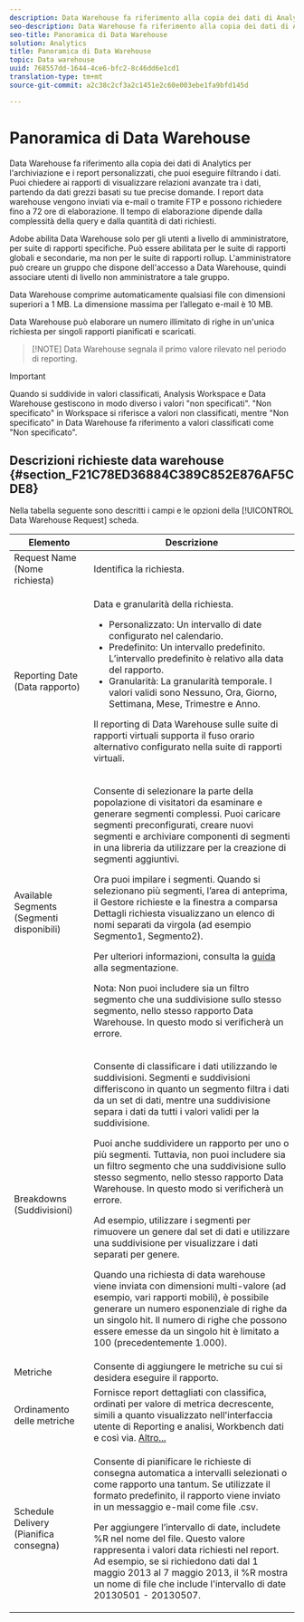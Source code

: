 ```yaml
---
description: Data Warehouse fa riferimento alla copia dei dati di Analytics per l'archiviazione e i report personalizzati, che puoi eseguire filtrando i dati. Puoi chiedere ai rapporti di visualizzare relazioni avanzate tra i dati, partendo da dati grezzi basati su tue precise domande. I report data warehouse vengono inviati via e-mail o tramite FTP e possono richiedere fino a 72 ore di elaborazione. Il tempo di elaborazione dipende dalla complessità della query e dalla quantità di dati richiesti.
seo-description: Data Warehouse fa riferimento alla copia dei dati di Analytics per l'archiviazione e i report personalizzati, che puoi eseguire filtrando i dati. Puoi chiedere ai rapporti di visualizzare relazioni avanzate tra i dati, partendo da dati grezzi basati su tue precise domande. I report data warehouse vengono inviati via e-mail o tramite FTP e possono richiedere fino a 72 ore di elaborazione. Il tempo di elaborazione dipende dalla complessità della query e dalla quantità di dati richiesti.
seo-title: Panoramica di Data Warehouse
solution: Analytics
title: Panoramica di Data Warehouse
topic: Data warehouse
uuid: 768557dd-1644-4ce6-bfc2-8c46dd6e1cd1
translation-type: tm+mt
source-git-commit: a2c38c2cf3a2c1451e2c60e003ebe1fa9bfd145d

---
```



# Panoramica di Data Warehouse

Data Warehouse fa riferimento alla copia dei dati di Analytics per l'archiviazione e i report personalizzati, che puoi eseguire filtrando i dati. Puoi chiedere ai rapporti di visualizzare relazioni avanzate tra i dati, partendo da dati grezzi basati su tue precise domande. I report data warehouse vengono inviati via e-mail o tramite FTP e possono richiedere fino a 72 ore di elaborazione. Il tempo di elaborazione dipende dalla complessità della query e dalla quantità di dati richiesti.

Adobe abilita Data Warehouse solo per gli utenti a livello di amministratore, per suite di rapporti specifiche. Può essere abilitata per le suite di rapporti globali e secondarie, ma non per le suite di rapporti rollup. L'amministratore può creare un gruppo che dispone dell'accesso a Data Warehouse, quindi associare utenti di livello non amministratore a tale gruppo.

Data Warehouse comprime automaticamente qualsiasi file con dimensioni superiori a 1 MB. La dimensione massima per l’allegato e-mail è 10 MB.

Data Warehouse può elaborare un numero illimitato di righe in un'unica richiesta per singoli rapporti pianificati e scaricati.

> [!NOTE] Data Warehouse segnala il primo valore rilevato nel periodo di reporting.

>[!IMPORTANT]
>
>Quando si suddivide in valori classificati, Analysis Workspace e Data Warehouse gestiscono in modo diverso i valori "non specificati". "Non specificato" in Workspace si riferisce a valori non classificati, mentre "Non specificato" in Data Warehouse fa riferimento a valori classificati come "Non specificato".

## Descrizioni richieste data warehouse {#section_F21C78ED36884C389C852E876AF5CDE8}

Nella tabella seguente sono descritti i campi e le opzioni della [!UICONTROL Data Warehouse Request] scheda.

<table id="table_7325A2466866460E8B0AF7D696152713"> 
 <thead> 
  <tr> 
   <th colname="col1" class="entry"> Elemento </th> 
   <th colname="col2" class="entry"> Descrizione </th> 
  </tr> 
 </thead>
 <tbody> 
  <tr> 
   <td colname="col1"> <span class="wintitle">Request Name (Nome richiesta)</span> </td> 
   <td colname="col2"> Identifica la richiesta. </td> 
  </tr> 
  <tr> 
   <td colname="col1"> <span class="wintitle">Reporting Date (Data rapporto)</span> </td> 
   <td colname="col2"> <p>Data e granularità della richiesta. </p> 
    <ul id="ul_C00F4529BD9E4113B517A61751B1DD5C"> 
     <li id="li_4D7C26812DF94ED7B64F985309541F46"> <span class="wintitle"> Personalizzato</span>: Un intervallo di date configurato nel calendario. </li> 
     <li id="li_2B272087006847148A936350D1B2D523"> <span class="wintitle"> Predefinito</span>: Un intervallo predefinito. L’intervallo predefinito è relativo alla data del rapporto. </li> 
     <li id="li_745989965BB94D489FF7046587E13C42"> <span class="wintitle"> Granularità</span>: La granularità temporale. I valori validi sono Nessuno, Ora, Giorno, Settimana, Mese, Trimestre e Anno. </li> 
    </ul> <p>Il reporting di Data Warehouse sulle suite di rapporti virtuali supporta il fuso orario alternativo configurato nella suite di rapporti virtuali. </p> </td> 
  </tr> 
  <tr> 
   <td colname="col1"> <span class="wintitle">Available Segments (Segmenti disponibili)</span> </td> 
   <td colname="col2"> <p>Consente di selezionare la parte della popolazione di visitatori da esaminare e generare segmenti complessi. Puoi caricare segmenti preconfigurati, creare nuovi segmenti e archiviare componenti di segmenti in una libreria da utilizzare per la creazione di segmenti aggiuntivi. </p> <p>Ora puoi impilare i segmenti. Quando si selezionano più segmenti, l’area di anteprima, il Gestore richieste e la finestra a comparsa Dettagli richiesta visualizzano un elenco di nomi separati da virgola (ad esempio Segmento1, Segmento2). </p> <p>Per ulteriori informazioni, consulta la <a href="/help/components/c-segmentation/seg-home.md"> guida</a> alla segmentazione. </p> <p>Nota:  Non puoi includere sia un filtro segmento che una suddivisione sullo stesso segmento, nello stesso rapporto Data Warehouse. In questo modo si verificherà un errore. </p> </td> 
  </tr> 
  <tr> 
   <td colname="col1"> <span class="wintitle">Breakdowns (Suddivisioni)</span> </td> 
   <td colname="col2"> <p>Consente di classificare i dati utilizzando le suddivisioni. Segmenti e suddivisioni differiscono in quanto un segmento filtra i dati da un set di dati, mentre una suddivisione separa i dati da tutti i valori validi per la suddivisione. </p> Puoi anche suddividere un rapporto per uno o più segmenti. Tuttavia, non puoi includere sia un filtro segmento che una suddivisione sullo stesso segmento, nello stesso rapporto Data Warehouse. In questo modo si verificherà un errore. <p> Ad esempio, utilizzare i segmenti per rimuovere un genere dal set di dati e utilizzare una suddivisione per visualizzare i dati separati per genere. </p> <p>Quando una richiesta di data warehouse viene inviata con dimensioni multi-valore (ad esempio, vari rapporti mobili), è possibile generare un numero esponenziale di righe da un singolo hit. Il numero di righe che possono essere emesse da un singolo hit è limitato a 100 (precedentemente 1.000). </p> </td> 
  </tr> 
  <tr> 
   <td colname="col1"> <span class="wintitle"> Metriche</span> </td> 
   <td colname="col2">Consente di aggiungere le metriche su cui si desidera eseguire il rapporto. </td> 
  </tr> 
  <tr> 
   <td colname="col1"><span class="wintitle"> Ordinamento delle metriche</span> </td> 
   <td colname="col2">Fornisce report dettagliati con classifica, ordinati per valore di metrica decrescente, simili a quanto visualizzato nell'interfaccia utente di Reporting e analisi, Workbench dati e così via. <a href="../../export/data-warehouse/sorting-by-metric.md#concept_7B7BDE3D42E549389DACA1E33B2FC1CC" format="dita" scope="local"> Altro...</a> </td> 
  </tr> 
  <tr> 
   <td colname="col1"> <span class="wintitle">Schedule Delivery (Pianifica consegna)</span> </td> 
   <td colname="col2"> <p>Consente di pianificare le richieste di consegna automatica a intervalli selezionati o come rapporto una tantum. Se utilizzate il formato predefinito, il rapporto viene inviato in un messaggio e-mail come file .csv. </p> <p>Per aggiungere l’intervallo di date, includete <span class="filepath"> %R</span> nel nome del file. Questo valore rappresenta i valori data richiesti nel report. Ad esempio, se si richiedono dati dal 1 maggio 2013 al 7 maggio 2013, il <span class="filepath"> %R</span> mostra un nome di file che include l'intervallo di date 20130501 - 20130507. </p> </td> 
  </tr> 
 </tbody> 
</table>

